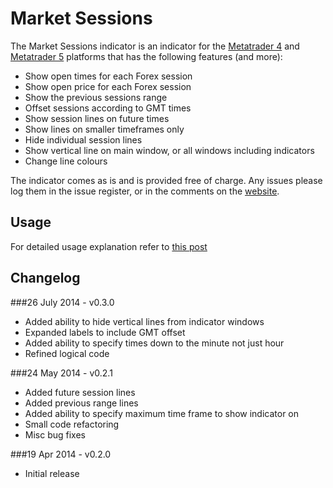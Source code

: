 # Market Sessions

The Market Sessions indicator is an indicator for the [Metatrader 4](http://www.metatrader4.com/) and [Metatrader 5](http://www.metatrader5.com/) platforms that has the following features (and more):

- Show open times for each Forex session
- Show open price for each Forex session
- Show the previous sessions range
- Offset sessions according to GMT times
- Show session lines on future times
- Show lines on smaller timeframes only
- Hide individual session lines
- Show vertical line on main window, or all windows including indicators
- Change line colours

The indicator comes as is and is provided free of charge. Any issues please log them in the issue register, or in the comments on the [website](http://adamjowett.com/category/trading/downloads/).

## Usage

For detailed usage explanation refer to [this post](http://adamjowett.com/2012/04/market-sessions-metatrader-indicator/)

## Changelog

###26 July 2014 - v0.3.0
- Added ability to hide vertical lines from indicator windows
- Expanded labels to include GMT offset
- Added ability to specify times down to the minute not just hour
- Refined logical code

###24 May 2014 - v0.2.1
- Added future session lines
- Added previous range lines
- Added ability to specify maximum time frame to show indicator on
- Small code refactoring
- Misc bug fixes

###19 Apr 2014 - v0.2.0
- Initial release
